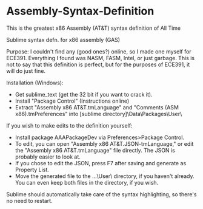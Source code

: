 Assembly-Syntax-Definition
==========================

This is the greatest x86 Assembly (AT&amp;T) syntax definition of All Time

Sublime syntax defn. for x86 assembly (GAS)

Purpose:  I couldn't find any (good ones?) online, so I made one myself for ECE391.  Everything I found was NASM, FASM, Intel, or just garbage. This is not to say that this definition is perfect, but for the purposes of ECE391, it will do just fine.

Installation (Windows):
- Get sublime_text (get the 32 bit if you want to crack it).
- Install "Package Control" (Instructions online)
- Extract "Assembly x86 AT&T.tmLanguage" and "Comments (ASM x86).tmPreferences" into [sublime directory]\Data\Packages\User\

If you wish to make edits to the definition yourself:
- Install package AAAPackageDev via Preferences>Package Control.
- To edit, you can open "Assembly x86 AT&T.JSON-tmLanguage," or edit the "Assembly x86 AT&T.tmLanguage" file directly. The JSON is probably easier to look at.
- If you chose to edit the JSON, press F7 after saving and generate as Property List.
- Move the generated file to the ...\User\ directory, if you haven't already.  You can even keep both files in the directory, if you wish.

Sublime should automatically take care of the syntax highlighting, so there's no need to restart.

